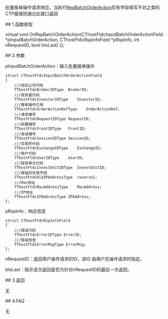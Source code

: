 <p>批量报单操作请求响应，当执行<a href="../../CTHOSTFTDCTRADERSPI/REQBATCHORDERACTION/">ReqBatchOrderAction</a>后有字段填写不对之类的CTP报错则通过此接口返回</p>
<span class="anchor" id="09689045-77d3-43fd-b016-641bc435f0ca"></span>
## 1.函数原型
<p>virtual void OnRspBatchOrderAction(CThostFtdcInputBatchOrderActionField *pInputBatchOrderAction, CThostFtdcRspInfoField *pRspInfo, int nRequestID, bool bIsLast) {};</p>
<span class="anchor" id="a3722c7d-68f4-4d3c-8519-e4eeab2289da"></span>
## 2.参数
<p>pInputBatchOrderAction：输入批量报单操作</p>
<pre><code>struct CThostFtdcInputBatchOrderActionField
{
    ///经纪公司代码
    TThostFtdcBrokerIDType  BrokerID;
    ///投资者代码
    TThostFtdcInvestorIDType    InvestorID;
    ///报单操作引用
    TThostFtdcOrderActionRefType    OrderActionRef;
    ///请求编号
    TThostFtdcRequestIDType RequestID;
    ///前置编号
    TThostFtdcFrontIDType   FrontID;
    ///会话编号
    TThostFtdcSessionIDType SessionID;
    ///交易所代码
    TThostFtdcExchangeIDType    ExchangeID;
    ///用户代码
    TThostFtdcUserIDType    UserID;
    ///投资单元代码
    TThostFtdcInvestUnitIDType  InvestUnitID;
    ///保留的无效字段
    TThostFtdcOldIPAddressType  reserve1;
    ///Mac地址
    TThostFtdcMacAddressType    MacAddress;
    ///IP地址
    TThostFtdcIPAddressType IPAddress;
};
</code></pre>
<p>pRspInfo：响应信息</p>
<pre><code>struct CThostFtdcRspInfoField
{
    ///错误代码
    TThostFtdcErrorIDType ErrorID;
    ///错误信息
    TThostFtdcErrorMsgType ErrorMsg;
};
</code></pre>
<p>nRequestID：返回用户操作请求的ID，该ID 由用户在操作请求时指定。</p>
<p>bIsLast：指示该次返回是否为针对nRequestID的最后一次返回。</p>
<span class="anchor" id="d7577230-2079-4088-a2d4-8a26a65d4ea3"></span>
## 3.返回
<p>无</p>
<span class="anchor" id="507c994f-d917-42de-827e-1526d55fa096"></span>
## 4.FAQ
<p>无</p>
